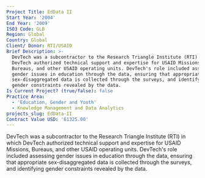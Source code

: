 ```yaml
---
Project Title: EdData II
Start Year: '2004'
End Year: '2009'
ISO3 Code: GLB
Region: Global
Country: Global
Client/ Donor: RTI/USAID
Brief Description: >-
  DevTech was a subcontractor to the Research Triangle Institute (RTI) in which
  DevTech authorized technical support and expertise for USAID Missions,
  Bureaus, and other USAID operating units. DevTech's role included assessing
  gender issues in education through the data, ensuring that appropriate
  sex-disaggregated data is collected through the surveys, and identifying
  gender constraints revealed by the data.
Is Current Project? (true/false): false
Practice Area:
  - 'Education, Gender and Youth'
  - Knowledge Management and Data Analytics
projects_slug: EdData-II
Contract Value USD: '61325.00'
---
```

DevTech was a subcontractor to the Research Triangle Institute (RTI) in which DevTech authorized technical support and expertise for USAID Missions, Bureaus, and other USAID operating units. DevTech's role included assessing gender issues in education through the data, ensuring that appropriate sex-disaggregated data is collected through the surveys, and identifying gender constraints revealed by the data.